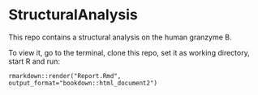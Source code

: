 # StructuralAnalysis
This repo contains a structural analysis on the human granzyme B.

To view it, go to the terminal, clone this repo, set it as working directory, start R and run:

`rmarkdown::render("Report.Rmd", output_format="bookdown::html_document2")`
